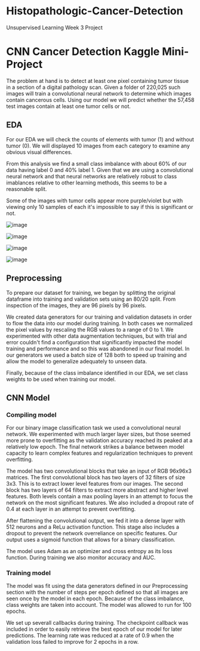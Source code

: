 # Histopathologic-Cancer-Detection
Unsupervised Learning Week 3 Project

# CNN Cancer Detection Kaggle Mini-Project

The problem at hand is to detect at least one pixel containing tumor tissue in a section of a digital pathology scan. Given a folder of 220,025 such images will train a convolutional neural network to determine which images contain cancerous cells. Using our model we will predict whether the 57,458 test images contain at least one tumor cells or not.

## EDA

For our EDA we will check the counts of elements with tumor (1) and without tumor (0). We will displayed 10 images from each category to examine any obvious visual differences.

From this analysis we find a small class imbalance with about 60% of our data having label 0 and 40% label 1. Given that we are using a convolutional neural network and that neural networks are relatively robust to class imablances relative to other learning methods, this seems to be a reasonable split.

Some of the images with tumor cells appear more purple/violet but with viewing only 10 samples of each it's impossible to say if this is significant or not.

![image](https://github.com/user-attachments/assets/24671389-aaf3-483f-a1ce-b9a1ba515bd2)

![image](https://github.com/user-attachments/assets/837894f3-8101-4492-999d-86254a2b204d)

![image](https://github.com/user-attachments/assets/288000d7-1ee4-47d0-b7fe-e452b2027635)

![image](https://github.com/user-attachments/assets/4daa5af2-64e7-46e3-bc3b-659c7f04d392)

## Preprocessing

To prepare our dataset for training, we began by splitting the original dataframe into training and validation sets using an 80/20 split. From inspection of the images, they are 96 pixels by 96 pixels.

We created data generators for our training and validation datasets in order to flow the data into our model during training. In both cases we normalized the pixel values by rescaling the RGB values to a range of 0 to 1. We experimented with other data augmentation techniques, but with trial and error couldn't find a configuration that significantly impacted the model training and performance and so this was abandoned in our final model. In our generators we used a batch size of 128 both to speed up training and allow the model to generalize adequately to unseen data.

Finally, because of the class imbalance identified in our EDA, we set class weights to be used when training our model.

## CNN Model

### Compiling model

For our binary image classification task we used a convolutional neural network. We experimented with much larger layer sizes, but those seemed more prone to overfitting as the validation accuracy reached its peaked at a relatively low epoch. The final network strikes a balance between model capacity to learn complex features and regularization techniques to prevent overfitting.

The model has two convolutional blocks that take an input of RGB 96x96x3 matrices. The first convolutional block has two layers of 32 filters of size 3x3. This is to extract lower level features from our images. The second block has two layers of 64 filters to extract more abstract and higher level features. Both levels contain a max pooling layers in an attempt to focus the network on the most significant features. We also included a dropout rate of 0.4 at each layer in an attempt to prevent overfitting.

After flattening the convolutional output, we fed it into a dense layer with 512 neurons and a ReLu activation function. This stage also includes a dropout to prevent the network overreliance on specific features. Our output uses a sigmoid function that allows for a binary classification.

The model uses Adam as an optimizer and cross entropy as its loss function. During training we also monitor accuracy and AUC.

### Training model

The model was fit using the data generators defined in our Preprocessing section with the number of steps per epoch defined so that all images are seen once by the model in each epoch. Because of the class imbalance, class weights are taken into account. The model was allowed to run for 100 epochs.

We set up severall callbacks during training. The checkpoint callback was included in order to easily retrieve the best epoch of our model for later predictions. The learning rate was reduced at a rate of 0.9 when the validation loss failed to improve for 2 epochs in a row.

